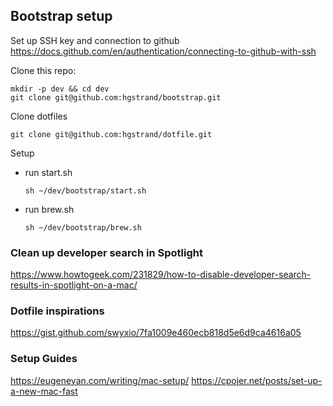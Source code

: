
## Bootstrap setup

Set up SSH key and connection to github
https://docs.github.com/en/authentication/connecting-to-github-with-ssh

Clone this repo:
```
mkdir -p dev && cd dev
git clone git@github.com:hgstrand/bootstrap.git
```
Clone dotfiles
```
git clone git@github.com:hgstrand/dotfile.git
```

Setup 
- run start.sh
    ```
    sh ~/dev/bootstrap/start.sh
    ```
- run brew.sh
    ```
    sh ~/dev/bootstrap/brew.sh
    ```



### Clean up developer search in Spotlight
https://www.howtogeek.com/231829/how-to-disable-developer-search-results-in-spotlight-on-a-mac/

### Dotfile inspirations
https://gist.github.com/swyxio/7fa1009e460ecb818d5e6d9ca4616a05


### Setup Guides
https://eugeneyan.com/writing/mac-setup/
https://cpojer.net/posts/set-up-a-new-mac-fast

